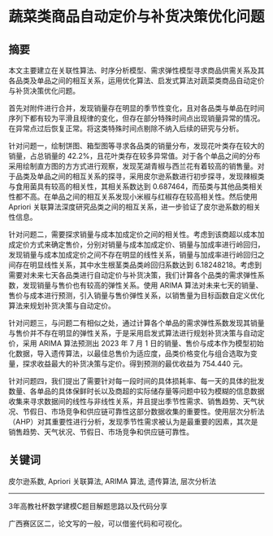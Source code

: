 # 蔬菜类商品自动定价与补货决策优化问题

## 摘要
本文主要建立在关联性算法、时序分析模型、需求弹性模型寻求商品供需关系及其各品类及单品之间的相互关系，运用优化算法、启发式算法对蔬菜类商品自动定价与补货决策优化问题。

首先对附件进行合并，发现销量存在明显的季节性变化，且对各品类与单品在时间序列下都有较为平滑且规律的变化，但存在部分特殊时间点出现销量异常的情况。在异常点过后恢复正常。将这类特殊时间点剔除不纳入后续的研究与分析。

针对问题一，绘制饼图、箱型图等寻求各品类的销量分布，发现花叶类存在较大的销量，占总销量的 42.2%，且花叶类存在较多异常值。对于各个单品之间的分布采用绘制直方图的方方式进行观察，发现芜湖青椒与西兰花有着较高的销售量。对于品类及单品之间的相互关系的探寻，采用皮尔逊系数进行初步探寻，发现辣椒类与食用菌具有较高的相关性，其相关系数达到 0.687464，而茄类与其他品类相关性都不高。在单品之间的相互关系发现小米椒与红椒存在较高相关性。然后使用 Apriori 关联算法深度研究品类之间的相互关系，进一步验证了皮尔逊系数的相关性信息。

针对问题二，需要探求销量与成本加成定价之间的相关性。考虑到该商超以成本加成定价方式来确定售价，分别对销量与成本加成定价、销量与加成率进行岭回归，发现销量与成本加成定价之间不存在明显的线性关系，销量与加成率进行岭回归之间存在明显线性关系，其中水生根茎类品类岭回归系数达到 6.18248218。考虑到需要对未来七天各品类进行自动定价与补货决策，我们计算各个品类的需求弹性系数，发现销量与售价也有较高的弹性关系。使用 ARIMA 算法对未来七天的销量、售价与成本进行预测，引入销量与售价弹性关系，以销售量为目标函数自定义优化算法来规划补货决策与自动定价。

针对问题三，与问题二有相似之处，通过计算各个单品的需求弹性系数发现其销量与售价并不存在明显的弹性关系，于是采用启发式算法进行规划补货决策与自动定价，采用 ARIMA 算法预测出 2023 年 7 月 1 日的销量、售价与成本作为模型初始化数据，导入遗传算法，以最佳总售价为适应度，品类价格变化与组合选取为变量，探求收益最大的补货决策与定价。得到预测的最优收益为 754.440 元。

针对问题四，我们提出了需要针对每一段时间的具体损耗率、每一天的具体的批发数量、各单品的具体保鲜时长以及商超的实际储存量等问题中较为模糊的信息数据收集来寻求数据间的线性与非线性关系，并且提出季节性需求、销售趋势、天气状况、节假日、市场竞争和供应链可靠性这部分数据收集的重要性。使用层次分析法（AHP）对其重要性进行分析，发现季节性需求被认为是最重要的因素，其次是销售趋势、天气状况、节假日、市场竞争和供应链可靠性。

## 关键词
皮尔逊系数, Apriori 关联算法, ARIMA 算法, 遗传算法, 层次分析法

---

3年高教社杯数学建模C题目解题思路以及代码分享

广西赛区区二，论文写的一般，可以借鉴代码和可视化。
